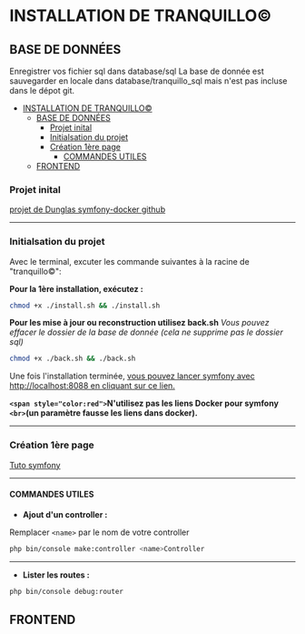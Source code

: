 # INSTALLATION DE TRANQUILLO©

## BASE DE DONNÉES

Enregistrer vos fichier sql dans database/sql
La base de donnée est sauvegarder en locale dans database/tranquillo_sql mais n'est pas incluse dans le dépot git.

<!-- TOC -->

- [INSTALLATION DE TRANQUILLO©](#installation-de-tranquillo)
  - [BASE DE DONNÉES](#base-de-données)
    - [Projet inital](#projet-inital)
    - [Initialsation du projet](#initialsation-du-projet)
    - [Création 1ère page](#création-1ère-page)
      - [COMMANDES UTILES](#commandes-utiles)
  - [FRONTEND](#frontend)

<!-- /TOC -->

### Projet inital

[projet de Dunglas symfony-docker github](https://github.com/dunglas/symfony-docker/)

---

### Initialsation du projet

Avec le terminal, excuter les commande suivantes à la racine de "tranquillo©":

**Pour la 1ère installation, exécutez :**

```bash
chmod +x ./install.sh && ./install.sh
```

**Pour les mise à jour ou reconstruction utilisez back.sh**
_Vous pouvez effacer le dossier de la base de donnée_
_(cela ne supprime pas le dossier sql)_

```bash
chmod +x ./back.sh && ./back.sh
```

Une fois l'installation terminée, [vous pouvez lancer symfony avec http://localhost:8088 en cliquant sur ce lien.](http://localhost:8088)

**`<span style="color:red">`N'utilisez pas les liens Docker pour symfony `<br>`(un paramètre fausse les liens dans docker).**

---

### Création 1ère page

[Tuto symfony](https://symfony.com/doc/current/page_creation.html)

---

#### COMMANDES UTILES

- **Ajout d'un controller :**

Remplacer `<name>` par le nom de votre controller

```bash
php bin/console make:controller <name>Controller
```

---

- **Lister les routes :**

```bash
php bin/console debug:router
```

## FRONTEND
